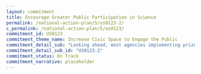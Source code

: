 ```yaml
---
layout: commitment
title: Encourage Greater Public Participation in Science
permalink: /national-action-plan/5/us0123-2/
c_permalink: /national-action-plan/5/us0123/
commitment_id: US0123
commitment_theme_name: Increase Civic Space to Engage the Public
commitment_detail_sub: "Looking ahead, most agencies implementing prize competitions and challenges in recent years have indicated that they will continue to leverage such competitions and challenges, and the Biden-Harris Administration will commit to supporting these efforts to stimulate innova- tion, develop solutions to challenging problems, and advance core Administration and agency priorities."
commitment_detail_sub_id: "US0123-2"
commitment_status: On Track
commitment_narrative: placeholder
---
```


